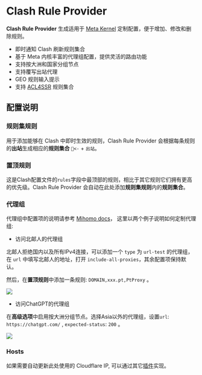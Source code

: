 # Clash Rule Provider

**Clash Rule Provider** 生成适用于 [Meta Kernel](https://github.com/MetaCubeX/mihomo/tree/Meta) 定制配置，便于增加、修改和删除规则。

- 即时通知 Clash 刷新规则集合
- 基于 Meta 内核丰富的代理组配置，提供灵活的路由功能
- 支持按大洲和国家分组节点
- 支持覆写出站代理
- GEO 规则输入提示
- 支持 [ACL4SSR](https://github.com/ACL4SSR/ACL4SSR) 规则集合

## 配置说明

### 规则集规则

用于添加能够在 Clash 中即时生效的规则，Clash Rule Provider 会根据每条规则的**出站**生成相应的**规则集合** `📂<-` + `出站`。

### 置顶规则

这是Clash配置文件的`rules`字段中最顶部的规则，相比于其它规则它们拥有更高的优先级。Clash Rule Provider 会自动在此处添加**规则集规则**内的**规则集合**。

### 代理组

代理组中配置项的说明请参考 [Mihomo docs](https://wiki.metacubex.one/config/proxy-groups/)，
这里以两个例子说明如何定制代理组:

- 访问北邮人的代理组

北邮人拒绝国内以及所有IPv4连接，可以添加一个 `type` 为 `url-test` 的代理组，在 `url` 中填写北邮人的地址，打开 `include-all-proxies`，其余配置项保持默认。

然后，在**置顶规则**中添加一条规则: `DOMAIN,xxx.pt,PtProxy` 。

![](https://images2.imgbox.com/c9/37/FhBGLNQw_o.jpg)


- 访问ChatGPT的代理组

在**高级选项**中启用按大洲分组节点。选择Asia以外的代理组，设置`url`: `https://chatgpt.com/` , `expected-status`: `200` 。

![](https://images2.imgbox.com/e2/37/EoITSfRi_o.jpg)

### Hosts

如果需要自动更新此处使用的 Cloudflare IP, 可以通过其它[插件](https://github.com/wumode/MoviePilot-Addons)实现。